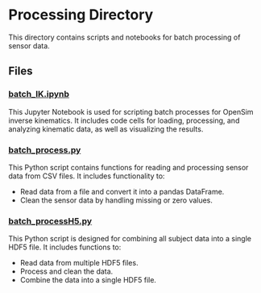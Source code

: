 # Processing Directory

This directory contains scripts and notebooks for batch processing of sensor data.

## Files

### [batch_IK.ipynb](processing/batch_IK.ipynb)
This Jupyter Notebook is used for scripting batch processes for OpenSim inverse kinematics. It includes code cells for loading, processing, and analyzing kinematic data, as well as visualizing the results.

### [batch_process.py](processing/batch_process.py)
This Python script contains functions for reading and processing sensor data from CSV files. It includes functionality to:
- Read data from a file and convert it into a pandas DataFrame.
- Clean the sensor data by handling missing or zero values.

### [batch_processH5.py](processing/batch_processH5.py)
This Python script is designed for combining all subject data into a single HDF5 file. It includes functions to:
- Read data from multiple HDF5 files.
- Process and clean the data.
- Combine the data into a single HDF5 file.